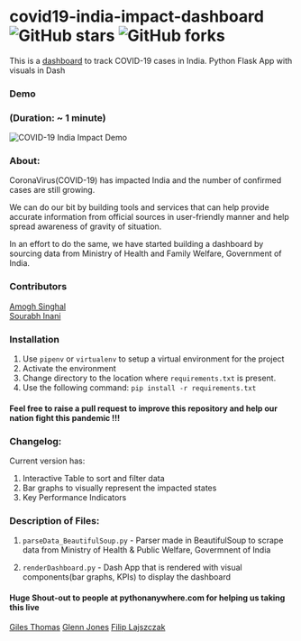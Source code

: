 # covid19-india-impact-dashboard ![GitHub stars](https://img.shields.io/github/stars/devAmoghS/covid19-india-impact-dashboard?style=for-the-badge)  ![GitHub forks](https://img.shields.io/github/forks/devAmoghS/covid19-india-impact-dashboard?label=Forks&style=for-the-badge)
This is a [dashboard](http://covid19dashboard.pythonanywhere.com/) to track COVID-19 cases in India. Python Flask App with visuals in Dash

### Demo
### (Duration: ~ 1 minute)
![COVID-19 India Impact Demo](https://github.com/devAmoghS/covid19-india-impact-dashboard/blob/master/demo.gif)


### About:

CoronaVirus(COVID-19) has impacted India and the number of confirmed cases are still growing. 

We can do our bit by building tools and services that can help provide accurate information from official sources in user-friendly manner and help spread awareness of gravity of situation.

In an effort to do the same, we have started building a dashboard by sourcing data from Ministry of Health and Family Welfare, Government of India.


### Contributors
[Amogh Singhal](https://www.linkedin.com/in/amogh-singhal/) <br/>
[Sourabh Inani](https://www.linkedin.com/in/sourabh-inani-5b79464a/)

### Installation
1. Use `pipenv` or `virtualenv` to setup a virtual environment for the project
2. Activate the environment
3. Change directory to the location where `requirements.txt` is present.
4. Use the following command: `pip install -r requirements.txt`

#### Feel free to raise a pull request to improve this repository and help our nation fight this pandemic !!!

### Changelog:
Current version has:
1. Interactive Table to sort and filter data
2. Bar graphs to visually represent the impacted states
3. Key Performance Indicators

### Description of Files:
1. `parseData_BeautifulSoup.py` - Parser made in BeautifulSoup to scrape data from Ministry of Health & Public Welfare, Govermnent of India

2. `renderDashboard.py` - Dash App that is rendered with visual components(bar graphs, KPIs) to display the dashboard

#### Huge Shout-out to people at pythonanywhere.com for helping us taking this live
[Giles Thomas](https://www.linkedin.com/in/gilesthomas/)
[Glenn Jones](https://www.linkedin.com/in/glenn-jones-3503b81/)
[Filip Lajszczak](https://www.linkedin.com/in/filip-lajszczak-05562388/)
